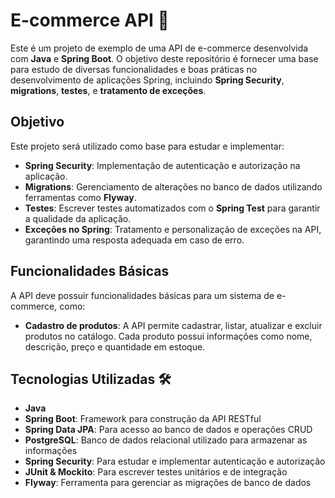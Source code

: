 # E-commerce API 🛒

Este é um projeto de exemplo de uma API de e-commerce desenvolvida com **Java** e **Spring Boot**. O objetivo deste repositório é fornecer uma base para estudo de diversas funcionalidades e boas práticas no desenvolvimento de aplicações Spring, incluindo **Spring Security**, **migrations**, **testes**, e **tratamento de exceções**.

## Objetivo

Este projeto será utilizado como base para estudar e implementar:

- **Spring Security**: Implementação de autenticação e autorização na aplicação.
- **Migrations**: Gerenciamento de alterações no banco de dados utilizando ferramentas como **Flyway**.
- **Testes**: Escrever testes automatizados com o **Spring Test** para garantir a qualidade da aplicação.
- **Exceções no Spring**: Tratamento e personalização de exceções na API, garantindo uma resposta adequada em caso de erro.

## Funcionalidades Básicas

A API deve possuir funcionalidades básicas para um sistema de e-commerce, como:

- **Cadastro de produtos**: A API permite cadastrar, listar, atualizar e excluir produtos no catálogo. Cada produto possui informações como nome, descrição, preço e quantidade em estoque.

## Tecnologias Utilizadas 🛠️

- **Java**
- **Spring Boot**: Framework para construção da API RESTful 
- **Spring Data JPA**: Para acesso ao banco de dados e operações CRUD 
- **PostgreSQL**: Banco de dados relacional utilizado para armazenar as informações 
- **Spring Security**: Para estudar e implementar autenticação e autorização 
- **JUnit & Mockito**: Para escrever testes unitários e de integração 
- **Flyway**: Ferramenta para gerenciar as migrações de banco de dados 
